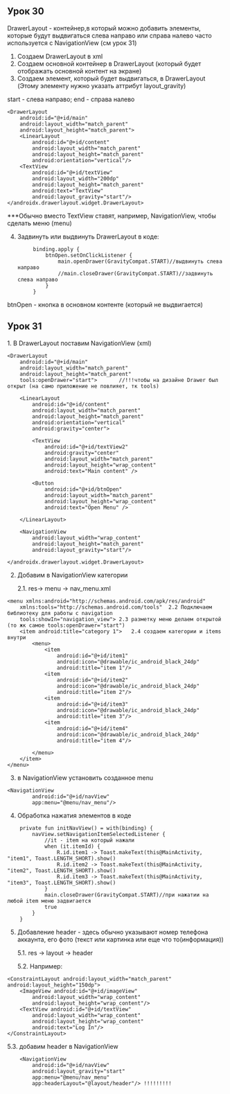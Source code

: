 <h2>Урок 30</h2>

DrawerLayout - контейнер,в который можно добавить элементы, которые будут выдвигаться слева направо или справа налево
часто используется с NavigationView (см урок 31)

1. Создаем DrawerLayout в xml
2. Создаем основной контейнер в DrawerLayout (который будет отображать основной контент на экране)
3. Создаем элемент, который будет выдвигаться, в DrawerLayout (Этому элементу нужно указать аттрибут layout_gravity)
  
  start - слева направо; end - справа налево
```
<DrawerLayout
    android:id="@+id/main"
    android:layout_width="match_parent"
    android:layout_height="match_parent">
    <LinearLayout
        android:id="@+id/content"
        android:layout_width="match_parent"
        android:layout_height="match_parent"
        android:orientation="vertical"/>
    <TextView
        android:id="@+id/textView"
        android:layout_width="200dp"
        android:layout_height="match_parent"
        android:text="TextView"
        android:layout_gravity="start"/>
</androidx.drawerlayout.widget.DrawerLayout>
```
***Обычно вместо TextView ставят, например, NavigationView, чтобы сделать меню (menu)

4. Задвинуть или выдвинуть DrawerLayout в коде:
   ```
        binding.apply {
            btnOpen.setOnClickListener {
                main.openDrawer(GravityCompat.START)//выдвинуть слева направо
                //main.closeDrawer(GravityCompat.START)//задвинуть слева направо
            }
        }
   ```
btnOpen - кнопка в основном контенте (который не выдвигается)


<h2>Урок 31</h2>
1. В DrawerLayout поставим NavigationView (xml)

```
<DrawerLayout
    android:id="@+id/main"
    android:layout_width="match_parent"
    android:layout_height="match_parent"
    tools:openDrawer="start"> 		//!!!чтобы на дизайне Drawer был открыт (на само приложение не повлияет, тк tools)

    <LinearLayout
        android:id="@+id/content"
        android:layout_width="match_parent"
        android:layout_height="match_parent"
        android:orientation="vertical"
        android:gravity="center">

        <TextView
            android:id="@+id/textView2"
            android:gravity="center"
            android:layout_width="match_parent"
            android:layout_height="wrap_content"
            android:text="Main content" />

        <Button
            android:id="@+id/btnOpen"
            android:layout_width="match_parent"
            android:layout_height="wrap_content"
            android:text="Open Menu" />

    </LinearLayout>

    <NavigationView
        android:layout_width="wrap_content"
        android:layout_height="match_parent"
        android:layout_gravity="start"/>

</androidx.drawerlayout.widget.DrawerLayout>
```
2. Добавим в NavigationView категории
   
	2.1. res-> menu -> nav_menu.xml   
```
<menu xmlns:android="http://schemas.android.com/apk/res/android"
    xmlns:tools="http://schemas.android.com/tools"	2.2 Подключаем библиотеку для работы с navigation
    tools:showIn="navigation_view">	2.3 разметку меню делаем открытой (то жк самое tools:openDrawer="start")
    <item android:title="category 1">	2.4 создаем категории и items внутри
        <menu>
            <item
                android:id="@+id/item1"
                android:icon="@drawable/ic_android_black_24dp"
                android:title="item 1"/>
            <item
                android:id="@+id/item2"
                android:icon="@drawable/ic_android_black_24dp"
                android:title="item 2"/>
            <item
                android:id="@+id/item3"
                android:icon="@drawable/ic_android_black_24dp"
                android:title="item 3"/>
            <item
                android:id="@+id/item4"
                android:icon="@drawable/ic_android_black_24dp"
                android:title="item 4"/>

        </menu>
    </item>
</menu>
```
3. в NavigationView установить созданное menu
```
<NavigationView
        android:id="@+id/navView"
        app:menu="@menu/nav_menu"/>
```
4. Обработка нажатия элементов в коде
```
    private fun initNavView() = with(binding) {
        navView.setNavigationItemSelectedListener {
            //it - item на который нажали
            when (it.itemId) {
                R.id.item1 -> Toast.makeText(this@MainActivity, "item1", Toast.LENGTH_SHORT).show()
                R.id.item2 -> Toast.makeText(this@MainActivity, "item2", Toast.LENGTH_SHORT).show()
                R.id.item3 -> Toast.makeText(this@MainActivity, "item3", Toast.LENGTH_SHORT).show()
            }
            main.closeDrawer(GravityCompat.START)//при нажатии на любой item меню задвигается
            true
        }
    }
```
5. Добавление header - здесь обычно указывают номер телефона аккаунта, его фото (текст или картинка или еще что то(информация))
   
	5.1. res -> layout -> header
   
	5.2. Например:
```
<ConstraintLayout android:layout_width="match_parent" android:layout_height="150dp">
    <ImageView android:id="@+id/imageView"
        android:layout_width="wrap_content"
        android:layout_height="wrap_content"/>
    <TextView android:id="@+id/textView"
        android:layout_width="wrap_content"
        android:layout_height="wrap_content"
        android:text="Log In"/>
</ConstraintLayout>
```
5.3. добавим header в NavigationView
```
    <NavigationView
        android:id="@+id/navView"
        android:layout_gravity="start"
        app:menu="@menu/nav_menu"
        app:headerLayout="@layout/header"/> !!!!!!!!!
```
